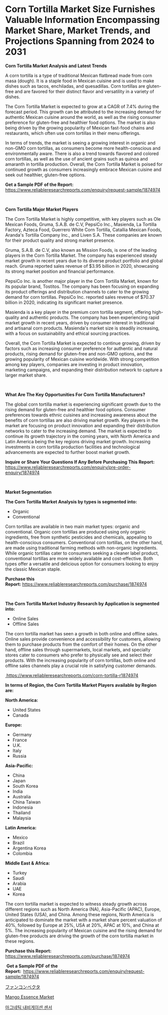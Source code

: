 <p><h1>Corn Tortilla Market Size Furnishes Valuable Information Encompassing Market Share, Market Trends, and Projections Spanning from 2024 to 2031</h1></p><p><strong>Corn Tortilla Market Analysis and Latest Trends</strong></p>
<p><p>A corn tortilla is a type of traditional Mexican flatbread made from corn masa (dough). It is a staple food in Mexican cuisine and is used to make dishes such as tacos, enchiladas, and quesadillas. Corn tortillas are gluten-free and are favored for their distinct flavor and versatility in a variety of dishes.</p><p>The Corn Tortilla Market is expected to grow at a CAGR of 7.4% during the forecast period. This growth can be attributed to the increasing demand for authentic Mexican cuisine around the world, as well as the rising consumer preference for gluten-free and healthier food options. The market is also being driven by the growing popularity of Mexican fast-food chains and restaurants, which often use corn tortillas in their menu offerings.</p><p>In terms of trends, the market is seeing a growing interest in organic and non-GMO corn tortillas, as consumers become more health-conscious and environmentally aware. There is also a trend towards flavored and colored corn tortillas, as well as the use of ancient grains such as quinoa and amaranth in tortilla production. Overall, the Corn Tortilla Market is poised for continued growth as consumers increasingly embrace Mexican cuisine and seek out healthier, gluten-free options.</p></p>
<p><strong>Get a Sample PDF of the Report:&nbsp;</strong> <a href="https://www.reliableresearchreports.com/enquiry/request-sample/1874974">https://www.reliableresearchreports.com/enquiry/request-sample/1874974</a></p>
<p>&nbsp;</p>
<p><strong>Corn Tortilla Major Market Players</strong></p>
<p><p>The Corn Tortilla Market is highly competitive, with key players such as Ole Mexican Foods, Gruma, S.A.B. de C.V, PepsiCo Inc., Masienda, La Tortilla Factory, Azteca Food, Guerrero White Corn Tortilla, Catallia Mexican Foods, Aranda's Tortilla Company Inc., and Liven S.A. These companies are known for their product quality and strong market presence.</p><p>Gruma, S.A.B. de C.V, also known as Mission Foods, is one of the leading players in the Corn Tortilla Market. The company has experienced steady market growth in recent years due to its diverse product portfolio and global reach. Gruma reported sales revenue of $3.95 billion in 2020, showcasing its strong market position and financial performance.</p><p>PepsiCo Inc. is another major player in the Corn Tortilla Market, known for its popular brand, Tostitos. The company has been focusing on expanding its product offerings and distribution channels to cater to the growing demand for corn tortillas. PepsiCo Inc. reported sales revenue of $70.37 billion in 2020, indicating its significant market presence.</p><p>Masienda is a key player in the premium corn tortilla segment, offering high-quality and authentic products. The company has been experiencing rapid market growth in recent years, driven by consumer interest in traditional and artisanal corn products. Masienda's market size is steadily increasing, with a focus on sustainability and ethical sourcing practices.</p><p>Overall, the Corn Tortilla Market is expected to continue growing, driven by factors such as increasing consumer preference for authentic and natural products, rising demand for gluten-free and non-GMO options, and the growing popularity of Mexican cuisine worldwide. With strong competition among key players, companies are investing in product innovation, marketing campaigns, and expanding their distribution network to capture a larger market share.</p></p>
<p>&nbsp;</p>
<p><strong>What Are The Key Opportunities For Corn Tortilla Manufacturers?</strong></p>
<p><p>The global corn tortilla market is experiencing significant growth due to the rising demand for gluten-free and healthier food options. Consumer preferences towards ethnic cuisines and increasing awareness about the benefits of corn tortillas are also driving market growth. Key players in the market are focusing on product innovation and expanding their distribution networks to cater to the increasing demand. The market is expected to continue its growth trajectory in the coming years, with North America and Latin America being the key regions driving market growth. Increasing investments in corn tortilla production facilities and technological advancements are expected to further boost market growth.</p></p>
<p><strong>Inquire or Share Your Questions If Any Before Purchasing This Report:</strong> <a href="https://www.reliableresearchreports.com/enquiry/pre-order-enquiry/1874974">https://www.reliableresearchreports.com/enquiry/pre-order-enquiry/1874974</a></p>
<p>&nbsp;</p>
<p><strong>Market Segmentation</strong></p>
<p><strong>The Corn Tortilla Market Analysis by types is segmented into:</strong></p>
<p><ul><li>Organic</li><li>Conventional</li></ul></p>
<p><p>Corn tortillas are available in two main market types: organic and conventional. Organic corn tortillas are produced using only organic ingredients, free from synthetic pesticides and chemicals, appealing to health-conscious consumers. Conventional corn tortillas, on the other hand, are made using traditional farming methods with non-organic ingredients. While organic tortillas cater to consumers seeking a cleaner label product, conventional tortillas are more widely available and cost-effective. Both types offer a versatile and delicious option for consumers looking to enjoy the classic Mexican staple.</p></p>
<p><strong>Purchase this Report:&nbsp;</strong><a href="https://www.reliableresearchreports.com/purchase/1874974">https://www.reliableresearchreports.com/purchase/1874974</a></p>
<p>&nbsp;</p>
<p><strong>The Corn Tortilla Market Industry Research by Application is segmented into:</strong></p>
<p><ul><li>Online Sales</li><li>Offline Sales</li></ul></p>
<p><p>The corn tortilla market has seen a growth in both online and offline sales. Online sales provide convenience and accessibility for customers, allowing them to purchase products from the comfort of their homes. On the other hand, offline sales through supermarkets, local markets, and specialty stores cater to consumers who prefer to physically see and select their products. With the increasing popularity of corn tortillas, both online and offline sales channels play a crucial role in satisfying customer demands.</p></p>
<p><a href="https://www.reliableresearchreports.com/corn-tortilla-r1874974">&nbsp;https://www.reliableresearchreports.com/corn-tortilla-r1874974</a></p>
<p><strong>In terms of Region, the Corn Tortilla Market Players available by Region are:</strong></p>
<p>
    <p> <strong> North America: </strong>
        <ul>
            <li>United States</li>
            <li>Canada</li>
        </ul>
        </p> 
    <p> <strong> Europe: </strong>
        <ul>
            <li>Germany</li>
            <li>France</li>
            <li>U.K.</li>
            <li>Italy</li>
            <li>Russia</li>
        </ul>
        </p> 
    <p> <strong> Asia-Pacific: </strong>
        <ul>
            <li>China</li>
            <li>Japan</li>
            <li>South Korea</li>
            <li>India</li>
            <li>Australia</li>
            <li>China Taiwan</li>
            <li>Indonesia</li>
            <li>Thailand</li>
            <li>Malaysia</li>
        </ul>
        </p> 
    <p> <strong> Latin America: </strong>
        <ul>
            <li>Mexico</li>
            <li>Brazil</li>
            <li>Argentina Korea</li>
            <li>Colombia</li>
        </ul>
        </p> 
    <p> <strong> Middle East & Africa: </strong>
        <ul>
            <li>Turkey</li>
            <li>Saudi</li>
            <li>Arabia</li>
            <li>UAE</li>
            <li>Korea</li>
        </ul>
    </p>
    </p>
<p><p>The corn tortilla market is expected to witness steady growth across different regions such as North America (NA), Asia-Pacific (APAC), Europe, United States (USA), and China. Among these regions, North America is anticipated to dominate the market with a market share percent valuation of 40%, followed by Europe at 25%, USA at 20%, APAC at 10%, and China at 5%. The increasing popularity of Mexican cuisine and the rising demand for gluten-free products are driving the growth of the corn tortilla market in these regions.</p></p>
<p><strong>Purchase this Report: </strong><a href="https://www.reliableresearchreports.com/purchase/1874974">https://www.reliableresearchreports.com/purchase/1874974</a></p>
<p>&nbsp;<strong>Get a Sample PDF of the Report:&nbsp;&nbsp;</strong><a href="https://www.reliableresearchreports.com/enquiry/request-sample/1874974">https://www.reliableresearchreports.com/enquiry/request-sample/1874974</a></p>
<p><strong></strong></p>
<p><p><a href="https://github.com/qwpelcjko9242629/Market-Research-Report-List-1/blob/main/376190019094.md">ファンコンベクタ</a></p><p><a href="https://github.com/YashRP12/Market-Research-Report-List-4/blob/main/mango-essence-market.md">Mango Essence Market</a></p><p><a href="https://github.com/AlbertotDouglas44367/Market-Research-Report-List-1/blob/main/558403117782.md">마그네틱 내비게이션 센서</a></p></p>